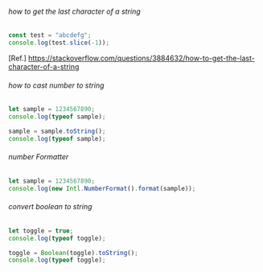 ###### how to get the last character of a string
```js
const test = "abcdefg";
console.log(test.slice(-1));
```
[Ref.] https://stackoverflow.com/questions/3884632/how-to-get-the-last-character-of-a-string  
###### how to cast number to string
```js
let sample = 1234567890;
console.log(typeof sample);

sample = sample.toString();
console.log(typeof sample);
```
###### number Formatter
```js
let sample = 1234567890;
console.log(new Intl.NumberFormat().format(sample));
```

###### convert boolean to string
```js
let toggle = true;
console.log(typeof toggle);

toggle = Boolean(toggle).toString();
console.log(typeof toggle);
```
